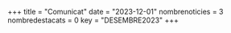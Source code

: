 +++
title             = "Comunicat"
date	 	  	  = "2023-12-01"
nombrenoticies    = 3
nombredestacats   = 0
key 		  	  = "DESEMBRE2023"
+++

